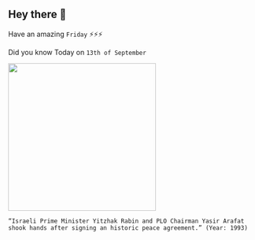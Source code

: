 ## Hey there 👋
Have an amazing `Friday` ⚡⚡⚡

Did you know Today on `13th of September`
 
 [<img src="https://notevenpast.org/wp-content/uploads/2015/11/rabin-arafat.jpg" width="300" />](http://news.bbc.co.uk/onthisday/hi/dates/stories/september/13/newsid_3053000/3053733.stm) 
 ```
“Israeli Prime Minister Yitzhak Rabin and PLO Chairman Yasir Arafat shook hands after signing an historic peace agreement.” (Year: 1993)
```
